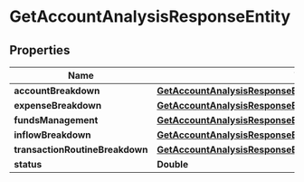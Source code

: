 

# GetAccountAnalysisResponseEntity


## Properties

| Name | Type | Description | Notes |
|------------ | ------------- | ------------- | -------------|
|**accountBreakdown** | [**GetAccountAnalysisResponseEntityAccountBreakdown**](GetAccountAnalysisResponseEntityAccountBreakdown.md) |  |  [optional] |
|**expenseBreakdown** | [**GetAccountAnalysisResponseEntityExpenseBreakdown**](GetAccountAnalysisResponseEntityExpenseBreakdown.md) |  |  [optional] |
|**fundsManagement** | [**GetAccountAnalysisResponseEntityFundsManagement**](GetAccountAnalysisResponseEntityFundsManagement.md) |  |  [optional] |
|**inflowBreakdown** | [**GetAccountAnalysisResponseEntityInflowBreakdown**](GetAccountAnalysisResponseEntityInflowBreakdown.md) |  |  [optional] |
|**transactionRoutineBreakdown** | [**GetAccountAnalysisResponseEntityTransactionRoutineBreakdown**](GetAccountAnalysisResponseEntityTransactionRoutineBreakdown.md) |  |  [optional] |
|**status** | **Double** |  |  [optional] |



